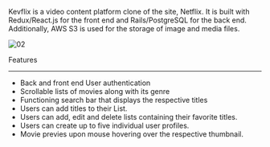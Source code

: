 Kevflix is a video content platform clone of the site, Netflix. It is built with Redux/React.js for the front end and Rails/PostgreSQL for the back end. Additionally, AWS S3 is used for the storage of image and media files.


![02](https://user-images.githubusercontent.com/65047030/121826752-59344a00-cc6e-11eb-81f9-f695a6678d54.gif)

Features
___________________________________________________________________________________________________________________________________________________________
- Back and front end User authentication
- Scrollable lists of movies along with its genre
- Functioning search bar that displays the respective titles
- Users can add titles to their List.
- Users can add, edit and delete lists containing their favorite titles. 
- Users can create up to five individual user profiles.
- Movie previes upon mouse hovering over the respective thumbnail.

